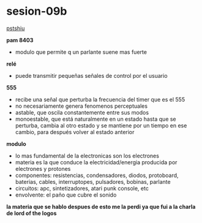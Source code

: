 # sesion-09b

[pstshiu](https://patshiu.com)

__pam 8403__
- modulo que permite q un parlante suene mas fuerte

__relé__
- puede transmitir pequeñas señales de control por el usuario

__555__
- recibe una señal que perturba la frecuencia del timer que es el 555
- no necesariamente genera fenomenos perceptuales
- astable, que oscila constantemente entre sus modos
- monoestable, que está naturalmente en un estado hasta que se perturba, cambia al otro estado y se mantiene por un tiempo en ese cambio, para después volver al estado anterior

__modulo__
- lo mas fundamental de la electronicas son los electrones
- materia es la que conduce la electricidad/energia producida por electrones y protones
- componentes: resistencias, condensadores, diodos, protoboard, baterias, cables, interruptopes, pulsadores, bobinas, parlante
- circuitos: apc, sintetizadores, atari punk console, etc
- envolvente: el paño que cubre el sonido

__la materia que se hablo despues de esto me la perdi ya que fui a la charla de lord of the logos__
